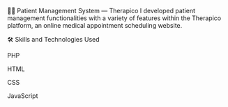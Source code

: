 👨‍⚕️ Patient Management System — Therapico
I developed patient management functionalities with a variety of features within the Therapico platform, an online medical appointment scheduling website.

🛠️ Skills and Technologies Used  
  
PHP

HTML

CSS 

JavaScript
